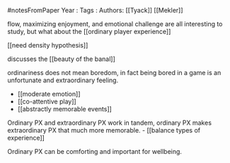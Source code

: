 #notesFromPaper
Year   :
Tags   :
Authors: [[Tyack]] [[Mekler]]

flow, maximizing enjoyment, and emotional challenge are all interesting to study, but what about the [[ordinary player experience]]

[[need density hypothesis]]

discusses the [[beauty of the banal]]

ordinariness does not mean boredom, in fact being bored in a game is an unfortunate and extraordinary feeling.

 - [[moderate emotion]]
 - [[co-attentive play]]
 - [[abstractly memorable events]]

Ordinary PX and extraordinary PX work in tandem, ordinary PX makes extraordinary PX that much more memorable. - [[balance types of experience]]

Ordinary PX can be comforting and important for wellbeing.
